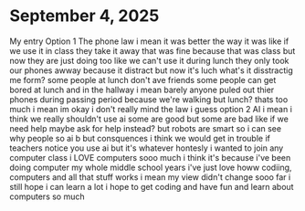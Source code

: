 # September 4, 2025

My entry
Option 1 The phone law i mean it was better the way it was like if we use it in class they take it away that was fine because that was class but now they are just doing too 
like we can't use it during lunch they only took our phones awway because it distract but now it's luch what's it disstractig me form? some people at lunch don't ave friends 
some people can get bored at lunch and in the hallway i mean barely anyone puled out thier phones during passing period because we're walking but lunch? thats too much i mean 
im okay i don't really mind the law i guess 
option 2 AI i mean i think we really shouldn't use ai some are good but some are bad like if we need help maybe ask for help instead? but robots are smart so i can see why people
so ai b but consquences i think we would get in trouble if teachers notice you use ai but it's whatever hontesly 
i wanted to join any computer class i LOVE computers sooo much i think it's because i've been doing computer my whole middle school years i've just love howw codiing, computers and 
all that stuff works i mean my view didn't change sooo far i still hope i can learn a lot i hope to get coding and have fun and learn about computers so much 
